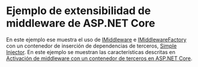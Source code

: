 # <a name="aspnet-core-middleware-extensibility-sample"></a>Ejemplo de extensibilidad de middleware de ASP.NET Core

En este ejemplo ese muestra el uso de [IMiddleware](https://docs.microsoft.com/dotnet/api/microsoft.aspnetcore.http.imiddleware) e [IMiddlewareFactory](https://docs.microsoft.com/dotnet/api/microsoft.aspnetcore.http.imiddlewarefactory) con un contenedor de inserción de dependencias de terceros, [Simple Injector](https://simpleinjector.org). En este ejemplo se muestran las características descritas en [Activación de middleware con un contenedor de terceros en ASP.NET Core](https://docs.microsoft.com/aspnet/core/fundamentals/middleware/extensibility-third-party-container).
